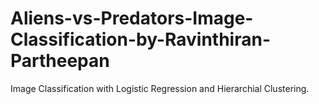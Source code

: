 # Aliens-vs-Predators-Image-Classification-by-Ravinthiran-Partheepan
Image Classification with Logistic Regression and Hierarchial Clustering.
